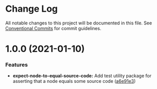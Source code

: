 # Change Log

All notable changes to this project will be documented in this file.
See [Conventional Commits](https://conventionalcommits.org) for commit guidelines.

# 1.0.0 (2021-01-10)


### Features

* **expect-node-to-equal-source-code:** Add test utility package for asserting that a node equals some source code ([a6e91e3](https://github.com/simonlovesyou/typescript-schema/commit/a6e91e37407ff02835ee2d8863a7646df8160be6))

